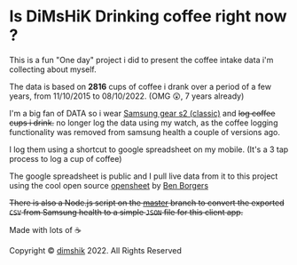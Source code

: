 # Is DiMsHiK Drinking coffee right now ?


This is a fun "One day" project i did to present the coffee intake data i'm collecting about myself.

The data is based on **2816** cups of coffee i drank over a period of a few years, from 11/10/2015 to 08/10/2022. (OMG 😲, 7 years already)

I'm a big fan of DATA so i wear [Samsung gear s2 (classic)](http://www.samsung.com/global/galaxy/gear-s2/) and ~~log coffee cups i drink.~~ no longer log the data using my watch, as the coffee logging functionality was removed from samsung health a couple of versions ago.

I log them using a shortcut to google spreadsheet on my mobile. (It's a 3 tap process to log a cup of coffee)

The google spreadsheet is public and I pull live data from it to this project using the cool open source [opensheet](https://github.com/benborgers/opensheet) by [Ben Borgers](https://github.com/benborgers)

~~There is also a Node.js script on the [master](https://github.com/dimshik100/Am-i-drinking-coffee-right-now/tree/master) branch to convert the exported `CSV` from Samsung health to a simple `JSON` file for this client app.~~

Made with lots of ☕️

Copyright © [dimshik](https://twitter.com/dimshik100) 2022. All Rights Reserved
